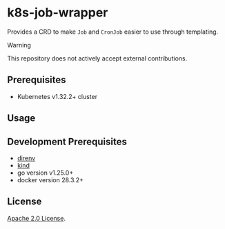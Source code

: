 # k8s-job-wrapper

Provides a CRD to make `Job` and `CronJob` easier to use through templating.

> [!WARNING]
> This repository does not actively accept external contributions.

## Prerequisites

- Kubernetes v1.32.2+ cluster

## Usage

## Development Prerequisites

- [direnv](https://github.com/direnv/direnv)
- [kind](https://github.com/kubernetes-sigs/kind)
- go version v1.25.0+
- docker version 28.3.2+

## License

[Apache 2.0 License](./LICENSE).
